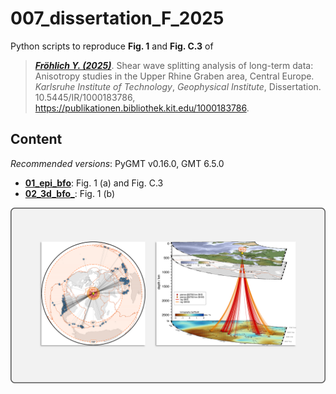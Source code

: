 # 007_dissertation_F_2025

Python scripts to reproduce **Fig. 1** and **Fig. C.3** of

> [**_Fröhlich Y. (2025)_**](https://publikationen.bibliothek.kit.edu/1000183786).
> Shear wave splitting analysis of long-term data: Anisotropy studies in the Upper Rhine Graben area, Central Europe.
> *Karlsruhe Institute of Technology*, *Geophysical Institute*, Dissertation.
> 10.5445/IR/1000183786, https://publikationen.bibliothek.kit.edu/1000183786.

## Content

_Recommended versions_: PyGMT v0.16.0, GMT 6.5.0

- **[01_epi_bfo](https://github.com/yvonnefroehlich/GMT_PyGMT_plotting/tree/main/007_dissertation_F_2025/01_epi_bfo)**: Fig. 1 (a) and Fig. C.3
- **[02_3d_bfo_](https://github.com/yvonnefroehlich/GMT_PyGMT_plotting/tree/main/007_dissertation_F_2025/02_3d_bfo)**: Fig. 1 (b)

![](https://github.com/yvonnefroehlich/gmt-pygmt-plotting/raw/main/_images/github_maps_readme_007dissertation.png)
